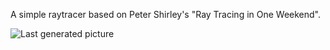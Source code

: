 A simple raytracer based on Peter Shirley's "Ray Tracing in One Weekend".

![Last generated picture](img/metal.ppm)
